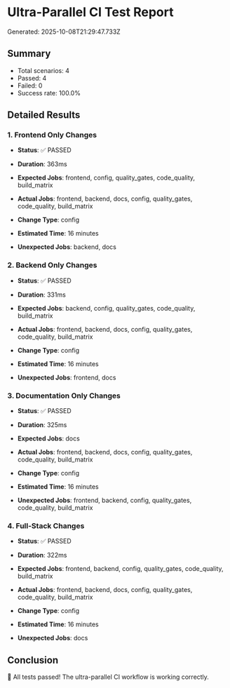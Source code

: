 # Ultra-Parallel CI Test Report

Generated: 2025-10-08T21:29:47.733Z

## Summary
- Total scenarios: 4
- Passed: 4
- Failed: 0
- Success rate: 100.0%

## Detailed Results


### 1. Frontend Only Changes
- **Status**: ✅ PASSED
- **Duration**: 363ms
- **Expected Jobs**: frontend, config, quality_gates, code_quality, build_matrix
- **Actual Jobs**: frontend, backend, docs, config, quality_gates, code_quality, build_matrix
- **Change Type**: config
- **Estimated Time**: 16 minutes

- **Unexpected Jobs**: backend, docs


### 2. Backend Only Changes
- **Status**: ✅ PASSED
- **Duration**: 331ms
- **Expected Jobs**: backend, config, quality_gates, code_quality, build_matrix
- **Actual Jobs**: frontend, backend, docs, config, quality_gates, code_quality, build_matrix
- **Change Type**: config
- **Estimated Time**: 16 minutes

- **Unexpected Jobs**: frontend, docs


### 3. Documentation Only Changes
- **Status**: ✅ PASSED
- **Duration**: 325ms
- **Expected Jobs**: docs
- **Actual Jobs**: frontend, backend, docs, config, quality_gates, code_quality, build_matrix
- **Change Type**: config
- **Estimated Time**: 16 minutes

- **Unexpected Jobs**: frontend, backend, config, quality_gates, code_quality, build_matrix


### 4. Full-Stack Changes
- **Status**: ✅ PASSED
- **Duration**: 322ms
- **Expected Jobs**: frontend, backend, config, quality_gates, code_quality, build_matrix
- **Actual Jobs**: frontend, backend, docs, config, quality_gates, code_quality, build_matrix
- **Change Type**: config
- **Estimated Time**: 16 minutes

- **Unexpected Jobs**: docs



## Conclusion
🎉 All tests passed! The ultra-parallel CI workflow is working correctly.
